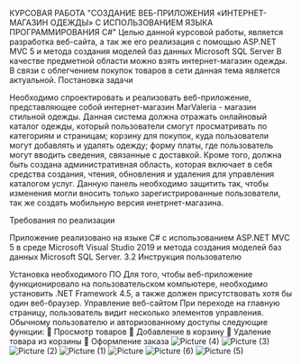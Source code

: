 КУРСОВАЯ РАБОТА "СОЗДАНИЕ ВЕБ-ПРИЛОЖЕНИЯ «ИНТЕРНЕТ-МАГАЗИН ОДЕЖДЫ» С ИСПОЛЬЗОВАНИЕМ ЯЗЫКА ПРОГРАММИРОВАНИЯ C#"
Целью данной курсовой работы, является разработка веб-сайта, а так же его реализация с помощью ASP.NET MVC 5 и метода создания моделей баз данных Microsoft SQL Server
В качестве предметной области можно взять интернет-магазин одежды. В связи с облегчением покупок товаров в сети данная тема является актуальной.
Постановка задачи

Необходимо спроектировать и реализовать веб-приложение, представляющее собой интернет-магазин MarValeria - магазин стильной одежды. Данная система должна отражать онлайновый каталог одежды, который пользователи смогут просматривать по категориям и страницам; корзину для покупок, куда пользователи могут добавлять и удалять одежду; форму платы, где пользователь могут вводить сведения, связанные с доставкой. Кроме того, должна быть создана административная область, которая включает в себя средства создания, чтения, обновления и удаления для управления каталогом услуг. Данную панель необходимо защитить так, чтобы изменения могли вносить только зарегистрированные пользователи, так же создать мобильную версия инетрнет-магазина.

Требования по реализации

Приложение реализовано на языке C# с иcпользованием ASP.NET MVC 5 в среде Microsoft Visual Studio 2019 и метода создания моделей баз данных Microsoft SQL Server.
3.2 Инструкция пользователю

Установка необходимого ПО
Для того, чтобы веб-приложение функционировало на пользовательском компьютере, необходимо установить .NET Framework 4.5, а также должен присутствовать хотя бы один веб-браузер.
Управление веб-сайтом
При переходе на главную страницу, пользователь видит несколько элементов управления. Обычному пользователю и авторизованному доступы следующие функции:
	Просмотр товаров
	Добавление в корзину
	Удаление товара из корзины
	Оформление заказа
![Picture (4)](https://github.com/user-attachments/assets/43ebf676-da93-4805-ba79-a1573ef278a9)
![Picture (3)](https://github.com/user-attachments/assets/c783781b-daae-4da8-890d-d1cd28cd1c19)
![Picture (2)](https://github.com/user-attachments/assets/f2583963-c6a8-4bd4-989a-d663d7b0cced)
![Picture (1)](https://github.com/user-attachments/assets/b572ce8e-1424-4026-95d3-5c9b0daee913)
![Picture](https://github.com/user-attachments/assets/98029fbf-e225-47b6-81be-82b2674cd0c1)
![Picture (6)](https://github.com/user-attachments/assets/4c7f65f5-e5ed-4d83-b048-4167b1939dec)
![Picture (5)](https://github.com/user-attachments/assets/533bd1c2-92f7-44a0-91d1-cfc3cbefa30c)
